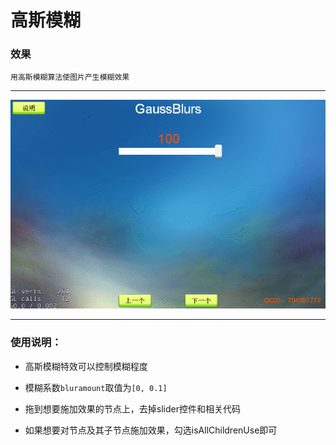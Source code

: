 # 高斯模糊

### 效果
`用高斯模糊算法使图片产生模糊效果`

---
![光波特效](../../../screenshots/gauss.gif)

---

### 使用说明：
- 高斯模糊特效可以控制模糊程度

- 模糊系数`bluramount`取值为`[0, 0.1]`

- 拖到想要施加效果的节点上，去掉slider控件和相关代码

- 如果想要对节点及其子节点施加效果，勾选isAllChildrenUse即可